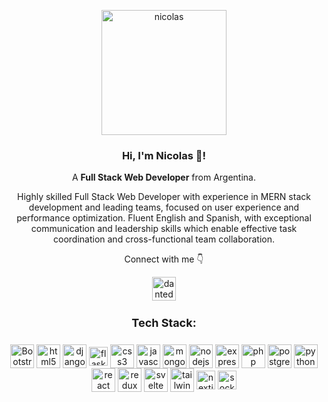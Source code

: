 <p align="center" width="300">
   <img align="center" width="200" src="https://github.com/NFUCCI88/NFUCCI88/assets/122308711/b168017e-3838-4b85-b858-20e956b83cf1" alt="nicolas" />
   <h3 align="center">Hi, I'm Nicolas 👋!</h3>
</p>

<p align="center">A <strong>Full Stack Web Developer</strong> from Argentina.</p>
<p align="center">Highly skilled Full Stack Web Developer with experience in MERN stack development and leading teams, focused on user experience and performance optimization. Fluent English and Spanish, with exceptional communication and leadership skills which enable effective task coordination and cross-functional team collaboration.</p>
<p align="center">Connect with me 👇</p>
<p align="center">
  <a href="https://www.linkedin.com/in/nicolas-fucci" target="blank">
    <img align="center" src="https://img.icons8.com/color/48/linkedin.png" alt="dantedenicolo" height="38px" width="38px" />
  </a>

</p>
<h4 align="center" style="font-weight:bold;font-size:18px">Tech Stack:</h4>
<p align="center">
<img align="center" src="https://img.icons8.com/color/48/bootstrap.png" alt="Bootstrap" height="38px" width="38px" />
<img align="center" src="https://img.icons8.com/color/48/html-5--v1.png" alt="html5" height="38px" width="38px" />
<img align="center" src="https://img.icons8.com/color/48/django.png" alt="django" height="38px" width="38px" />
<img align="center" src="https://cdn.jsdelivr.net/npm/simple-icons@3.0.1/icons/flask.svg" alt="flask" height="30px" width="30px" />
<img align="center" src="https://img.icons8.com/color/48/css3.png" alt="css3" height="38px" width="38px" />
<img align="center" src="https://img.icons8.com/color/48/javascript--v1.png" alt="javascript" height="38px" width="38px" />
<img align="center" src="https://img.icons8.com/external-tal-revivo-filled-tal-revivo/24/external-mongodb-a-cross-platform-document-oriented-database-program-logo-filled-tal-revivo.png" alt="mongodb" height="38px" width="38px" />
<img align="center" src="https://img.icons8.com/fluency/48/node-js.png" alt="nodejs" height="38px" width="38px" />
<img align="center" src="https://img.icons8.com/ios/50/express-js.png" alt="express" height="38px" width="38px" />
<img align="center" src="https://img.icons8.com/offices/60/php-logo.png" alt="php" height="38px" width="38px" />
<img align="center" src="https://img.icons8.com/color/48/postgreesql.png" alt="postgresql" height="38px" width="38px" />
<img align="center" src="https://img.icons8.com/color/48/python--v1.png" alt="python" height="38px" width="38px" />
<img align="center" src="https://img.icons8.com/color/48/react-native.png" alt="react" height="38px" width="38px" />
<img align="center" src="https://img.icons8.com/color/48/redux.png" alt="redux" height="38px" width="38px" />
<img align="center" src="https://img.icons8.com/doodle/48/svetle.png" alt="svelte" height="38px" width="38px" />
<img align="center" src="https://img.icons8.com/color/48/tailwindcss.png" alt="tailwindcss" height="38px" width="38px" />
<img align="center" src="https://cdn.jsdelivr.net/npm/simple-icons@3.0.1/icons/next-dot-js.svg" alt="nextjs" height="30px" width="30px" />
<img align="center" src="https://cdn.jsdelivr.net/npm/simple-icons@3.0.1/icons/socket-dot-io.svg" alt="socket.io" height="30px" width="30px" />
</p>
